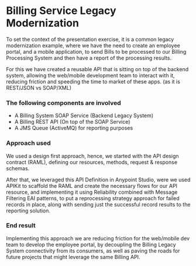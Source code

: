 # Billing Service Legacy Modernization

To set the context of the presentation exercise, it is a common legacy modernization example, where we have the need to create an employee portal, and a mobile application, to send Bills to be processed to our Billing Processing System and then have a report of the processing results.

For this we have created a reusable API that is sitting on top of the backend system, allowing the web/mobile development team to interact with it, reducing friction and speeding the time to market of these apps. (as it is REST/JSON vs SOAP/XML)

### The following components are involved

* A Billing System SOAP Service (Backend Legacy System)
* A Billing REST API (On top of the SOAP Service)
* A JMS Queue (ActiveMQ) for reporting purposes

### Approach used

We used a design first approach, hence, we started with the API design contract (RAML), defining our resources, methods, request & response schemas.

After that, we leveraged this API Definition in Anypoint Studio, were we used APIKit to scaffold the RAML and create the necessary flows for our API resource, and implementing it using Reliability combined with Message Filtering EAI patterns, to put a reprocessing strategy approach for failed records in place, along with sending just the successful record results to the reporting solution.

### End result

Implementing this approach we are reducing friction for the web/mobile dev team to develop the employee portal, by decoupling the Billing Legacy System connectivity from its consumers, as well as paving the roads for future projects that might leverage the same Billing API.
